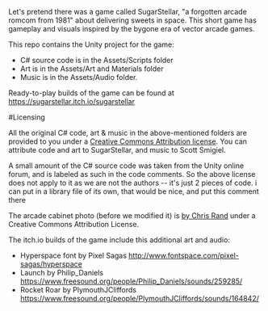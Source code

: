 Let's pretend there was a game called SugarStellar, "a forgotten arcade romcom from 1981" about delivering sweets in space. This short game has gameplay and visuals inspired by the bygone era of vector arcade games.

This repo contains the Unity project for the game:
- C# source code is in the Assets/Scripts folder
- Art is in the Assets/Art and Materials folder
- Music is in the Assets/Audio folder.

Ready-to-play builds of the game can be found at https://sugarstellar.itch.io/sugarstellar

#Licensing

All the original C# code, art & music in the above-mentioned folders
are provided to you under a [Creative Commons Attribution license](http://creativecommons.org/licenses/by/4.0/).
You can attribute code and art to SugarStellar, and music to Scott Smigiel.

A small amount of the C# source code was taken from the
Unity online forum, and is labeled as such in the code comments.
So the above license does not apply to it as we are not the authors
-- it's just 2 pieces of code.  i can put in a library file of its
own, that would be nice, and put this comment there 

The arcade cabinet photo (before we modified it) is [by Chris Rand](https://commons.wikimedia.org/wiki/File:Signed_Pong_Cabinet.jpg) under a Creative Commons Attribution License. 

The itch.io builds of the game include this additional art and audio:

- Hyperspace font by Pixel Sagas http://www.fontspace.com/pixel-sagas/hyperspace
- Launch by Philip_Daniels https://www.freesound.org/people/Philip_Daniels/sounds/259285/
- Rocket Roar by PlymouthJCliffords https://www.freesound.org/people/PlymouthJCliffords/sounds/164842/

